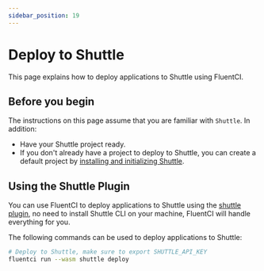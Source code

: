 ```yaml
---
sidebar_position: 19
---
```


# Deploy to Shuttle

This page explains how to deploy applications to Shuttle using FluentCI.

## Before you begin

The instructions on this page assume that you are familiar with `Shuttle`. In addition:

- Have your Shuttle project ready.
- If you don't already have a project to deploy to Shuttle, you can create a default project by [installing and initializing Shuttle](https://docs.shuttle.rs/getting-started/installation).

## Using the Shuttle Plugin

You can use FluentCI to deploy applications to Shuttle using the [shuttle plugin](https://github.com/fluent-ci-templates/shuttle-pipeline), no need to install Shuttle CLI on your machine, FluentCI will handle everything for you.

The following commands can be used to deploy applications to Shuttle:

```bash
# Deploy to Shuttle, make sure to export SHUTTLE_API_KEY
fluentci run --wasm shuttle deploy
```
